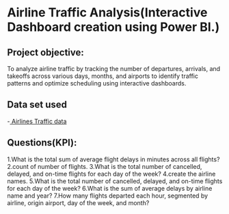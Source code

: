 # Airline Traffic Analysis(Interactive Dashboard creation using Power BI.)
## Project objective:
To analyze airline traffic by tracking the number of departures, arrivals, and takeoffs across various days, months, and airports to identify traffic patterns and optimize scheduling using interactive dashboards.
## Data set used
-<a href="https://github.com/nimmagantiharini/Data--Analysis--Dashboard---Power-BI/blob/main/Airline%20Excel.xlsx" > Airlines Traffic data </a>

## Questions(KPI):
1.What is the total sum of average flight delays in minutes across all flights?
2.count of number of flights.
3.What is the total number of cancelled, delayed, and on-time flights for each day of the week?
4.create the airline names.
5.What is the total number of cancelled, delayed, and on-time flights for each day of the week?
6.What is the sum of average delays by airline name and year?
7.How many flights departed each hour, segmented by airline, origin airport, day of the week, and month?

